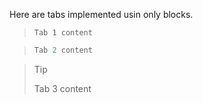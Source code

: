 
Here are tabs implemented usin only blocks.

> ```
> Tab 1 content
> ```

> 
> ```python
> Tab 2 content
> ```

> 
>> [!TIP]
>> Tab 3 content

